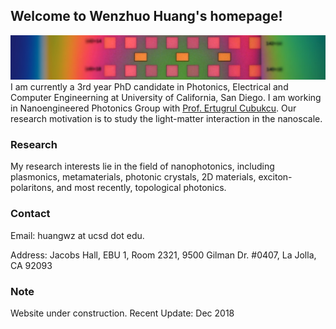 ## Welcome to Wenzhuo Huang's homepage!
![](https://github.com/hwz0428/hwz0428.github.io/blob/master/ebl-developed-10X_banner.jpeg)
I am currently a 3rd year PhD candidate in Photonics, Electrical and Computer Engineerning at University of California, San Diego. I am working in Nanoengineered Photonics Group with [Prof. Ertugrul Cubukcu](http://cubukcu.ucsd.edu/Cubukcu_Lab-UCSD/Home.html). Our research motivation is to study the light-matter interaction in the nanoscale.

### Research
My research interests lie in the field of nanophotonics, including plasmonics, metamaterials, photonic crystals, 2D materials, exciton-polaritons, and most recently, topological photonics.


### Contact

Email: huangwz at ucsd dot edu.

Address: Jacobs Hall, EBU 1, Room 2321, 9500 Gilman Dr. #0407, La Jolla, CA 92093 

### Note

Website under construction.
Recent Update: Dec 2018
